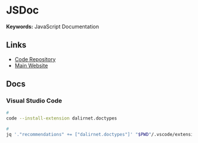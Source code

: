 # JSDoc

<!--
https://github.com/gajus/eslint-plugin-jsdoc
-->

**Keywords:** JavaScript Documentation

## Links

- [Code Repository](https://github.com/jsdoc/jsdoc)
- [Main Website](https://jsdoc.app)

## Docs

### Visual Studio Code

```sh
#
code --install-extension dalirnet.doctypes

#
jq '."recommendations" += ["dalirnet.doctypes"]' "$PWD"/.vscode/extensions.json | sponge "$PWD"/.vscode/extensions.json
```

